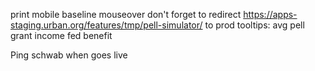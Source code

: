print
mobile
baseline mouseover
don't forget to redirect https://apps-staging.urban.org/features/tmp/pell-simulator/ to prod
tooltips:
	avg pell grant
	income
	fed benefit

Ping schwab when goes live